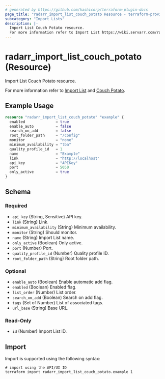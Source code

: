 ```yaml
---
# generated by https://github.com/hashicorp/terraform-plugin-docs
page_title: "radarr_import_list_couch_potato Resource - terraform-provider-radarr"
subcategory: "Import Lists"
description: |-
  Import List Couch Potato resource.
  For more information refer to Import List https://wiki.servarr.com/radarr/settings#import-lists and Couch Potato https://wiki.servarr.com/radarr/supported#couchpotatoimport.
---
```


# radarr_import_list_couch_potato (Resource)

<!-- subcategory:Import Lists -->Import List Couch Potato resource.
For more information refer to [Import List](https://wiki.servarr.com/radarr/settings#import-lists) and [Couch Potato](https://wiki.servarr.com/radarr/supported#couchpotatoimport).

## Example Usage

```terraform
resource "radarr_import_list_couch_potato" "example" {
  enabled              = true
  enable_auto          = false
  search_on_add        = false
  root_folder_path     = "/config"
  monitor              = "none"
  minimum_availability = "tba"
  quality_profile_id   = 1
  name                 = "Example"
  link                 = "http://localhost"
  api_key              = "APIKey"
  port                 = 5050
  only_active          = true
}
```

<!-- schema generated by tfplugindocs -->
## Schema

### Required

- `api_key` (String, Sensitive) API key.
- `link` (String) Link.
- `minimum_availability` (String) Minimum availability.
- `monitor` (String) Should monitor.
- `name` (String) Import List name.
- `only_active` (Boolean) Only active.
- `port` (Number) Port.
- `quality_profile_id` (Number) Quality profile ID.
- `root_folder_path` (String) Root folder path.

### Optional

- `enable_auto` (Boolean) Enable automatic add flag.
- `enabled` (Boolean) Enabled flag.
- `list_order` (Number) List order.
- `search_on_add` (Boolean) Search on add flag.
- `tags` (Set of Number) List of associated tags.
- `url_base` (String) Base URL.

### Read-Only

- `id` (Number) Import List ID.

## Import

Import is supported using the following syntax:

```shell
# import using the API/UI ID
terraform import radarr_import_list_couch_potato.example 1
```
